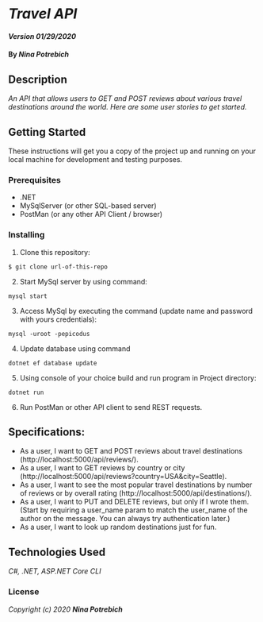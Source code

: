 # _Travel API_

#### _Version 01/29/2020_

#### By _**Nina Potrebich**_

## Description

_An API that allows users to GET and POST reviews about various travel destinations around the world. Here are some user stories to get started._

## Getting Started

These instructions will get you a copy of the project up and running on your local machine for development and testing purposes.

### Prerequisites

* .NET
* MySqlServer (or other SQL-based server)
* PostMan (or any other API Client / browser)

### Installing

1. Clone this repository:
```
$ git clone url-of-this-repo
```
2. Start MySql server by using command:
```
mysql start
```
3. Access MySql by executing the command (update name and password with yours credentials):
```
mysql -uroot -pepicodus
```
4. Update database using command
```
dotnet ef database update
```
5. Using console of your choice build and run program in Project directory:
```
dotnet run
```
6. Run PostMan or other API client to send REST requests.

## Specifications:

* As a user, I want to GET and POST reviews about travel destinations (http://localhost:5000/api/reviews/).
* As a user, I want to GET reviews by country or city (http://localhost:5000/api/reviews?country=USA&city=Seattle).
* As a user, I want to see the most popular travel destinations by number of reviews or by overall rating (http://localhost:5000/api/destinations/).
* As a user, I want to PUT and DELETE reviews, but only if I wrote them. (Start by requiring a user_name param to match the user_name of the author on the message. You can always try authentication later.)
* As a user, I want to look up random destinations just for fun.

## Technologies Used

_C#, .NET, ASP.NET Core CLI_

### License

*_Copyright (c) 2020 **Nina Potrebich**_*